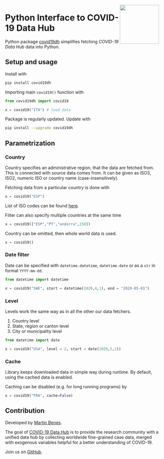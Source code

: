 <a href="https://covid19datahub.io"><img src="https://storage.covid19datahub.io/logo.svg" align="right" height="128"/></a>

# Python Interface to COVID-19 Data Hub

Python package [covid19dh](https://pypi.org/project/covid19dh/) simplifies fetching *COVID-19 Data Hub* data into Python.

## Setup and usage

Install with

```python
pip install covid19dh
```

Importing main `covid19()` function with 

```python
from covid19dh import covid19

x = covid19("ITA") # load data
```

Package is regularly updated. Update with

```bash
pip install --upgrade covid19dh
```

## Parametrization

### Country

Country specifies an administrative region, that the data are fetched from.
This is connected with source data comes from. It can be given as
ISO3, ISO2, numeric ISO or country name (case-insensitively). 

Fetching data from a particular country is done with

```python
x = covid19("ESP")
```

List of ISO codes can be found [here](https://github.com/martinbenes1996/COVID19/blob/swe/inst/extdata/db/ISO.csv).

Filter can also specify multiple countries at the same time

```python
x = covid19(["ESP","PT","andorra",250])
```

Country can be omitted, then whole world data is used.

```python
x = covid19()
```

### Date filter

Date can be specified with `datetime.datetime`, `datetime.date`
or as a `str` in format `YYYY-mm-dd`.

```python
from datetime import datetime

x = covid19("SWE", start = datetime(2020,4,1), end = "2020-05-01")
```

### Level

Levels work the same way as in all the other our data fetchers.

1. Country level
2. State, region or canton level
3. City or municipality level

```python
from datetime import date

x = covid19("USA", level = 2, start = date(2020,5,1))
```

### Cache

Library keeps downloaded data in simple way during runtime. By default, using the cached data is enabled.

Caching can be disabled (e.g. for long running programs) by

```python
x = covid19("FRA", cache=False)
```

## Contribution

Developed by [Martin Benes](https://github.com/martinbenes1996).

The goal of [COVID-19 Data Hub](https://covid19datahub.io/) is to provide the research community with a unified data hub by collecting worldwide fine-grained case data, merged with exogenous variables helpful for a better understanding of COVID-19.

Join us on [GitHub](https://github.com/covid19datahub/Python).



